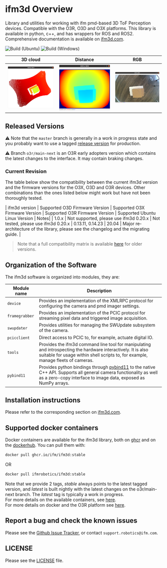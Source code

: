 
# ifm3d Overview

Library and utilities for working with ifm pmd-based 3D ToF Perception devices. Compatible with the O3R, O3D and O3X platforms. 
This library is available in python, c++, and has wrappers for ROS and ROS2.
Comprehensive documentation is available on [ifm3d.com](https://ifm3d.com/).

![Build (Ubuntu)](https://github.com/ifm/ifm3d/workflows/Build%20(Ubuntu)/badge.svg?branch=master)
![Build (Windows)](https://github.com/ifm/ifm3d/workflows/Build%20(Windows)/badge.svg?branch=master)

| 3D cloud | Distance | RGB |
| -- | -- | -- |
| ![3D cloud of a stack of boxes](xyz.png) | ![Distance image of a stack of boxes](distance.png) | ![RGB image of a stack of boxes](jpeg.png) |
## Released Versions

⚠️ Note that the `master` branch is generally in a work in progress state and you probably want to use a
tagged [release version](https://github.com/ifm/ifm3d/releases) for production.

⚠️ Branch `o3r/main-next` is an O3R early adopters version which contains the latest changes to the interface. It may contain braking changes.

### Current Revision

The table below show the compatibility between the current ifm3d version and the firmware versions for the O3X, O3D and O3R devices. Other combinations than the ones listed below might work but have not been thoroughly tested.

| ifm3d version | Supported O3D Firmware Version | Supported O3X Firmware Version | Supported O3R Firmware Version | Supported Ubuntu Linux Version | Notes| 
| 1.0.x | Not supported, please use ifm3d 0.20.x | Not tested, please use ifm3d 0.20.x | 0.13.11, 0.14.23 | 20.04 | Major re-architecture of the library, please see the changelog and the migrating guide. |

> Note that a full compatibility matrix is available [here](ifm3d/doc/sphinx/content/swcompat:ifm3d%20Software%20Compatibility%20Matrix) for older versions.
## Organization of the Software

The ifm3d software is organized into modules, they are:

| Module name | Description |
| ----------- | ----------- |
| `device`      | Provides an implementation of the XMLRPC protocol for configuring the camera and pmd imager settings. |
| `framegrabber` | Provides an implementation of the PCIC protocol for streaming pixel data and triggered image acquisition.|
| `swupdater`  | Provides utilities for managing the SWUpdate subsystem of the camera. |
| `pcicclient` | Direct access to PCIC to, for example, actuate digital IO.|
| `tools` | Provides the ifm3d command line tool for manipulating and introspecting the hardware interactively. It is also suitable for usage within shell scripts to, for example, manage fleets of cameras.|
| `pybind11` | Provides python bindings through <a href="https://github.com/pybind/pybind11">pybind11</a> to the native C++ API. Supports all general camera functionality as well as a zero-copy interface to image data, exposed as NumPy arrays. |

## Installation instructions
Please refer to the corresponding section on [ifm3d.com](https://ifm3d.com/).

## Supported docker containers
Docker containers are available for the ifm3d library, both on [ghcr](https://github.com/orgs/ifm/packages?repo_name=ifm3d) and on the [dockerhub](https://hub.docker.com/r/ifmrobotics/ifm3d). 
You can pull them with:
```bash
docker pull ghcr.io/ifm/ifm3d:stable
```
OR
```bash
docker pull ifmrobotics/ifm3d:stable
```
Note that we provide 2 tags, *stable* always points to the latest tagged version, and *latest* is built nightly with the latest changes on the o3r/main-next branch. The *latest* tag is typically a work in progress.  
For more details on the available containers, see [here](ifm3d/doc/sphinx/content/installation_instructions/install_docker:Docker%20dev%20container).  
For more details on docker and the O3R platform see [here](documentation/O3R/Docker/README:Docker%20on%20O3R).

## Report a bug and check the known issues

Please see the [Github Issue Tracker](https://github.com/ifm/ifm3d/issues), or contact `support.robotics@ifm.com`.

## LICENSE

Please see the [LICENSE](LICENSE) file.
